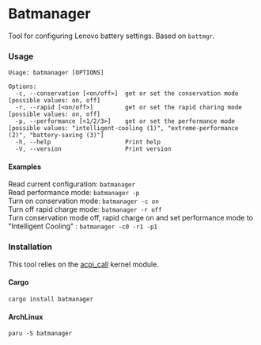 # Batmanager
Tool for configuring Lenovo battery settings. Based on `battmgr`.

### Usage
```
Usage: batmanager [OPTIONS]

Options:
  -c, --conservation [<on/off>]  get or set the conservation mode [possible values: on, off]
  -r, --rapid [<on/off>]         get or set the rapid charing mode [possible values: on, off]
  -p, --performance [<1/2/3>]    get or set the performance mode [possible values: "intelligent-cooling (1)", "extreme-performance (2)", "battery-saving (3)"]
  -h, --help                     Print help
  -V, --version                  Print version
  ```

#### Examples
Read current configuration: `batmanager`  
Read performance mode: `batmanager -p`  
Turn on conservation mode: `batmanager -c on`  
Turn off rapid charge mode: `batmanager -r off`  
Turn conservation mode off, rapid charge on and set performance mode to "Intelligent Cooling" : `batmanager -c0 -r1 -p1`  

### Installation
This tool relies on the [acpi_call](https://github.com/nix-community/acpi_call) kernel module.  

#### Cargo
```
cargo install batmanager
```
#### ArchLinux
```
paru -S batmanager
```

